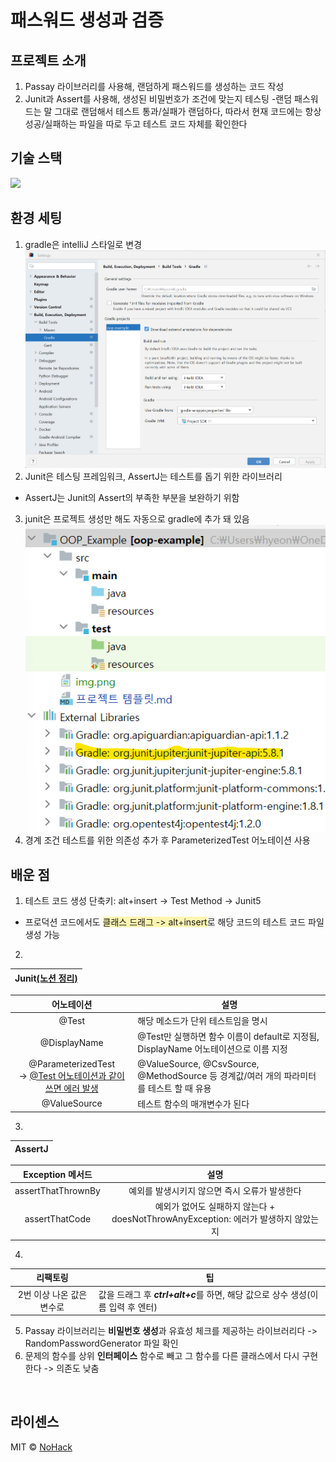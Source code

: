 # 패스워드 생성과 검증

## 프로젝트 소개
1. Passay 라이브러리를 사용해, 랜덤하게 패스워드를 생성하는 코드 작성
2. Junit과 Assert를 사용해, 생성된 비밀번호가 조건에 맞는지 테스팅
   -랜덤 패스워드는 말 그대로 랜덤해서 테스트 통과/실패가 랜덤하다, 따라서 현재 코드에는 항상 성공/실패하는 파일을 따로 두고 테스트 코드 자체를 확인한다 

## 기술 스택
<img src="https://img.shields.io/badge/JUnit5-25A162?style=for-the-badge&logo=JUnit5&logoColor=white">

<br>


## 환경 세팅
1. gradle은 intelliJ 스타일로 변경![img.png](img.png)
2. Junit은 테스팅 프레임워크, AssertJ는 테스트를 돕기 위한 라이브러리
- AssertJ는 Junit의 Assert의 부족한 부분을 보완하기 위함
3. junit은 프로젝트 생성만 해도 자동으로 gradle에 추가 돼 있음 ![img_2.png](img_2.png)  
4. 경계 조건 테스트를 위한 의존성 추가 후 ParameterizedTest 어노테이션 사용
## 배운 점
1. 테스트 코드 생성 단축키: alt+insert -> Test Method -> Junit5  
- 프로덕션 코드에서도 <span style="background-color: #fff5b1">클래스 드래그 -> alt+insert</span>로 해당 코드의 테스트 코드 파일 생성 가능
2.  
| Junit<a href= "https://almondine-blanket-508.notion.site/TDD-856601c9914d4b848dcbf329a4fa2d92">(노션 정리)</a> |
|:----------------------------------------------------------------------------------------------------------:|

|                          어노테이션                          | 설명                                                                   |
|:-------------------------------------------------------:|----------------------------------------------------------------------|
|                          @Test                          | 해당 메소드가 단위 테스트임을 명시                                                  |
|                      @DisplayName                       | @Test만 실행하면 함수 이름이 default로 지정됨, DisplayName 어노테이션으로 이름 지정           |
| @ParameterizedTest <br>-> <U>@Test 어노테이션과 같이 쓰면 에러 발생</br> | @ValueSource, @CsvSource, @MethodSource 등 경계값/여러 개의 파라미터를 테스트 할 때 유용 |
|                      @ValueSource                       | 테스트 함수의 매개변수가 된다                                                     |
3.
|AssertJ|
|:---:|

|Exception 메서드|설명|
|:---:|:---:|
|assertThatThrownBy|예외를 발생시키지 않으면 즉시 오류가 발생한다|
|assertThatCode|예외가 없어도 실패하지 않는다 + doesNotThrowAnyException: 에러가 발생하지 않았는지|

4. 
|      리팩토링       | 팁                                                       |
|:---------------:|---------------------------------------------------------|
| 2번 이상 나온 값은 변수로 | 값을 드래그 후 ***ctrl+alt+c***를 하면, 해당 값으로 상수 생성(이름 입력 후 엔터) |
5. Passay 라이브러리는 **비밀번호 생성**과 유효성 체크를 제공하는 라이브러리다 -> RandomPasswordGenerator 파일 확인
6. 문제의 함수를 상위 **인터페이스** 함수로 빼고 그 함수를 다른 클래스에서 다시 구현한다 -> 의존도 낮춤
<br>

## 라이센스

MIT &copy; [NoHack](mailto:lbjp114@gmail.com)
